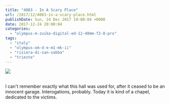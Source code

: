 ```yaml
---
title: "4083 - In A Scary Place"
url: /2017/12/4083-in-a-scary-place.html
publishDate: Sun, 24 Dec 2017 19:00:04 +0000
date: 2017-12-24 20:00:04
categories: 
  - "olympus-m-zuiko-digital-ed-12-40mm-f2-8-pro"
tags: 
  - "italy"
  - "olympus-om-d-e-m1-mk-ii"
  - "risiera-di-san-sabba"
  - "trieste"
---
```

<div class="container">
<div class="center"><a target="_blank" href="https://d25zfm9zpd7gm5.cloudfront.net/1200x1200/2017/20170526_112905_lr.jpg"><img class="webfeedsFeaturedVisual" src="https://d25zfm9zpd7gm5.cloudfront.net/0600x0600/2017/20170526_112905_lr.jpg" /></a></div>
</div>
<br />

I can't remember exactly what this hall was used for, after it ceased to be an innocent garage. Interogations, probably. Today it is kind of a chapel, dedicated to the victims. 
